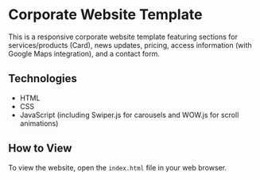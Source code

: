 # Corporate Website Template

This is a responsive corporate website template featuring sections for services/products (Card), news updates, pricing, access information (with Google Maps integration), and a contact form.

## Technologies

- HTML
- CSS
- JavaScript (including Swiper.js for carousels and WOW.js for scroll animations)

## How to View

To view the website, open the `index.html` file in your web browser.
